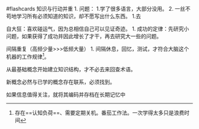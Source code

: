 #flashcards
知识与行动并重
	1. 问题：
		1.学了很多语言，大部分没用。
		2. 一丝不苟地学习所有必须知道的知识，却不愿写出什么东西。
	1.去

自大狂：喜欢碰运气，因为总相信自己可以见证奇迹。
	1. 成功的定律：先研究小问题，如果获得了成功并因此增长了才干，再去研究大一些的问题。

间隔重复（高频少量>>>低频大量）
	1. 间隔休息，回忆，测试，才符合大脑这个机器的工作规律[^1]。

从最基础概念开始建立知识结构，才不必去来回查术语。

新概念必然与已学的概念存在联系，必须找到。

如果信息值得关注，就将其编码并存档在长期记忆中

[^1]: 存在==认知负荷==、需要定期关机。番茄工作法。一次学得太多只是浪费时间